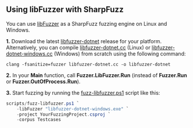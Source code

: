 ## Using libFuzzer with SharpFuzz

You can use [libFuzzer] as a SharpFuzz fuzzing engine on Linux and Windows.

**1.** Download the latest [libfuzzer-dotnet] release for your platform.
Alternatively, you can compile [libfuzzer-dotnet.cc] (Linux) or
[libfuzzer-dotnet-windows.cc] (Windows) from scratch using the
following command:

```shell
clang -fsanitize=fuzzer libfuzzer-dotnet.cc -o libfuzzer-dotnet
```

**2.** In your **Main** function, call **Fuzzer.LibFuzzer.Run**
(instead of **Fuzzer.Run** or **Fuzzer.OutOfProcess.Run**).

**3.** Start fuzzing by running the [fuzz-libfuzzer.ps1] script like this:

```powershell
scripts/fuzz-libfuzzer.ps1 `
    -libFuzzer "libfuzzer-dotnet-windows.exe" `
    -project YourFuzzingProject.csproj `
    -corpus Testcases
```

[libFuzzer]: http://llvm.org/docs/LibFuzzer.html
[libfuzzer-dotnet]: https://github.com/Metalnem/libfuzzer-dotnet/releases
[libfuzzer-dotnet.cc]: https://github.com/Metalnem/libfuzzer-dotnet/blob/master/libfuzzer-dotnet.cc
[libfuzzer-dotnet-windows.cc]: https://github.com/Metalnem/libfuzzer-dotnet/blob/master/libfuzzer-dotnet-windows.cc
[fuzz-libfuzzer.ps1]: https://raw.githubusercontent.com/Metalnem/sharpfuzz/master/scripts/fuzz-libfuzzer.ps1
